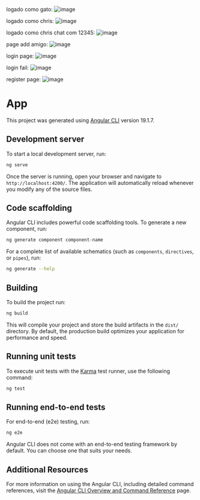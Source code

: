 logado como gato:
![image](https://github.com/user-attachments/assets/b080b1f4-cc03-4ebb-9eff-18aa27511384)

logado como chris: 
![image](https://github.com/user-attachments/assets/16fb111f-16ee-43b3-abef-57174695f34e)

logado como chris chat com 12345:
![image](https://github.com/user-attachments/assets/f172f17f-9688-4200-8ff6-490349ea143f)

page add amigo:
![image](https://github.com/user-attachments/assets/8f16e201-a930-44dd-9c2c-2eac12a5d7da)

login page:
![image](https://github.com/user-attachments/assets/d1deb0e4-e5ad-4a8e-b7e0-741090716ced)

login fail:
![image](https://github.com/user-attachments/assets/12e5d1ea-b108-4078-baab-6e93b5f0dffd)

register page:
![image](https://github.com/user-attachments/assets/8ccb3220-6f9e-4199-8193-4cd6a0473b45)







# App

This project was generated using [Angular CLI](https://github.com/angular/angular-cli) version 19.1.7.

## Development server

To start a local development server, run:

```bash
ng serve
```

Once the server is running, open your browser and navigate to `http://localhost:4200/`. The application will automatically reload whenever you modify any of the source files.

## Code scaffolding

Angular CLI includes powerful code scaffolding tools. To generate a new component, run:

```bash
ng generate component component-name
```

For a complete list of available schematics (such as `components`, `directives`, or `pipes`), run:

```bash
ng generate --help
```

## Building

To build the project run:

```bash
ng build
```

This will compile your project and store the build artifacts in the `dist/` directory. By default, the production build optimizes your application for performance and speed.

## Running unit tests

To execute unit tests with the [Karma](https://karma-runner.github.io) test runner, use the following command:

```bash
ng test
```

## Running end-to-end tests

For end-to-end (e2e) testing, run:

```bash
ng e2e
```

Angular CLI does not come with an end-to-end testing framework by default. You can choose one that suits your needs.

## Additional Resources

For more information on using the Angular CLI, including detailed command references, visit the [Angular CLI Overview and Command Reference](https://angular.dev/tools/cli) page.
